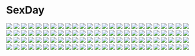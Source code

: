 # SexDay
![](https://konachan.com/image/a30de6120aa462d721fcd97f5b93cfdf/Konachan.com%20-%2099919%20ass%20blonde_hair%20blush%20censored%20kaneru%20kirisame_marisa%20panties%20panty_pull%20pink%20pussy%20tears%20touhou%20underwear%20yellow_eyes.jpg)
![](https://konachan.com/jpeg/24b704fd31ac3b6236f7c287c1f79016/Konachan.com%20-%20246921%20aki_tomoya%20anus%20ass%20ass_grab%20blonde_hair%20blue_eyes%20blush%20cropped%20fang%20long_hair%20nopan%20oxxo_%28dlengur%29%20pussy%20skirt%20spread_pussy%20twintails%20uncensored.jpg)
![](https://konachan.com/image/186f15e22f2f2b158288a1bb7c5f02c3/Konachan.com%20-%2016809%20all_male%20bleach%20fire%20ichimaru_gin%20male.jpg)
![](https://konachan.com/image/bb7402ee998a5a035693de1637b91ca6/Konachan.com%20-%20155124%20armor%20blue_eyes%20boots%20cape%20choker%20glasses%20gloves%20green_eyes%20headband%20infinote%20male%20ponytail%20red_eyes%20red_hair%20robot%20scythe%20short_hair%20sword%20weapon.jpg)
![](https://konachan.com/image/28f0bf7103aadb600647976b3038197e/Konachan.com%20-%20187815%20bandage%20censored%20chuunibyou_demo_koi_ga_shitai%21%20cum%20eyepatch%20fellatio%20penis%20purple_hair%20ribbons%20takanashi_rikka.jpg)
![](https://konachan.com/image/4725f7cf1cc5076316a2eb5432a673bd/Konachan.com%20-%20226403%20aliasing%20aqua_eyes%20aqua_hair%20breasts%20citemer%20cleavage%20collar%20headdress%20maid%20no_bra%20panties%20pink_eyes%20pink_hair%20ribbons%20twins%20underwear%20uniform.jpg)
![](https://konachan.com/image/0eff42d24c94a9dd1dd09b10c13095fa/Konachan.com%20-%20194748%20anthropomorphism%20aqua_eyes%20bed%20blush%20breasts%20brown_hair%20headband%20kantai_collection%20kongou_%28kancolle%29%20nipples%20nude%20sex%20teichi%20wet%20wink.jpg)
![](https://konachan.com/image/243eb545146eb293e1144c7db2e5bfdb/Konachan.com%20-%2031298%20ikkitousen.jpg)
![](https://konachan.com/image/1e619000a0e8193d7ee241beba33e1e3/Konachan.com%20-%20230787%20admiral_%28kancolle%29%20anthropomorphism%20aqua_eyes%20aqua_hair%20blush%20gloves%20jack_%28slaintheva%29%20kantai_collection%20kiss%20long_hair%20male%20skirt%20suzuya_%28kancolle%29.jpg)
![](https://konachan.com/image/280926f5916b0ff5ffc29a5f27bf4e17/Konachan.com%20-%2044055%20touyama_midori%20yoake_mae_yori_ruri_iro_na.jpg)
![](https://konachan.com/jpeg/c5c19989f6c6e3aa2fd1d0ea6e8438fc/Konachan.com%20-%2087928%20bakemonogatari%20bra%20long_hair%20monogatari_%28series%29%20panties%20purple_hair%20senjougahara_hitagi%20thighhighs%20underwear%20white.jpg)
![](https://konachan.com/image/988559ed447d8db20b750b49925d0d0e/Konachan.com%20-%20248323%20all_male%20brown_hair%20clouds%20male%20original%20papi_%28papiron100%29%20school_uniform%20short_hair%20signed%20sky%20sunset.jpg)
![](https://konachan.com/jpeg/e3ab5e38550fe87ee3e9b1a6c4583373/Konachan.com%20-%20242092%20blonde_hair%20boots%20braids%20breasts%20dress%20fate_extra%20fate_%28series%29%20green_eyes%20kankito%20nero_claudius_%28fate%29%20petals%20see_through%20short_hair%20weapon.jpg)
![](https://konachan.com/image/bc3ca96412bceb682dbe8d4946b0f286/Konachan.com%20-%20226761%20animal%20aqua_eyes%20aqua_hair%20bubbles%20chibi%20dress%20fish%20headdress%20kofboy%20maid%20pink_eyes%20pink_hair%20ribbons%20short_hair%20stockings%20thighhighs%20twins%20water.jpg)
![](https://konachan.com/image/7086c7746753926dfae4f1bac62f8bc6/Konachan.com%20-%20306385%20aqua_eyes%20aqua_hair%20flowers%20long_hair%20original%20saraki%20signed.jpg)
![](https://konachan.com/image/15c15d4d4348fc28faef8306fa52ac8c/Konachan.com%20-%209871%20ragnarok_online%20wings.jpg)
![](https://konachan.com/jpeg/8f7a246c4003592c03628ad37f559c94/Konachan.com%20-%20258157%20aqua_eyes%20book%20chiena-chan%20choker%20close%20gray_hair%20hat%20long_hair%20necklace%20paintschainer%20tagme_%28artist%29.jpg)
![](https://konachan.com/jpeg/14a04feaca1afd122c571d23ec164b14/Konachan.com%20-%20262820%20bed%20blonde_hair%20blue_eyes%20breasts%20christa_renz%20cum%20dannex009%20navel%20nipples%20nude%20pussy%20short_hair%20spread_legs%20spread_pussy%20uncensored%20watermark.jpg)
![](https://konachan.com/image/2edca346987ec30b10f49bf3b89a5a06/Konachan.com%20-%2023714%20angel%20animal_ears%20catgirl%20tagme%20wings.jpg)
![](https://konachan.com/image/1ed9e5681f2eb796049bbd613144564b/Konachan.com%20-%20298274%20abigail_williams_%28fate_grand_order%29%20blonde_hair%20blush%20bow%20dianche_miao_%2818826%29%20fate_grand_order%20fate_%28series%29%20gray_eyes%20hat%20loli%20long_hair.jpg)
![](https://konachan.com/image/ea79498350e35a8e5e4b6e5be56cdc55/Konachan.com%20-%20262696%20blonde_hair%20breasts%20cleavage%20dress%20fate_extra%20fate_grand_order%20fate_%28series%29%20green_eyes%20long_hair%20nero_claudius_%28fate%29%20petals%20toshi_%281-147%29%20white.jpg)
![](https://konachan.com/jpeg/14a4aa9ede0f40bb9d02f9c384af22ed/Konachan.com%20-%20229841%202girls%20barefoot%20beach%20bed%20black_hair%20cinkai%20dress%20long_hair%20original%20scenic%20sleeping%20summer_dress%20tree%20water.jpg)
![](https://konachan.com/jpeg/643f5f74ffa2cbc746b94cd5ace29afe/Konachan.com%20-%20235331%20bikini%20blonde_hair%20cherry%20drink%20flowers%20food%20fruit%20hat%20noatopia%20ogino_atsuki%20purple_eyes%20short_hair%20sunglasses%20swim_ring%20swimsuit%20waifu2x%20water.jpg)
![](https://konachan.com/image/7e45b93c2a465da7c918ee021535c024/Konachan.com%20-%20108680%20flowers%20gumi%20petals%20ranpak%20vocaloid.jpg)
![](https://konachan.com/image/c017001851f53d687449f5b43f3b6c7c/Konachan.com%20-%20107261%20charlotte_%28mahou_shoujo_madoka_magica%29%20mahou_shoujo_madoka_magica%20miki_sayaka%20sakura_kyouko%20tomoe_mami%20yang_niangniang.jpg)
![](https://konachan.com/jpeg/1bd8ec4a8fd73849012e2809bd9ba35e/Konachan.com%20-%20230349%202girls%20aliasing%20aqua_eyes%20bow%20brown_hair%20heart%20kunikida_hanamaru%20kurosawa_ruby%20long_hair%20orange_eyes%20red_hair%20short_hair%20skirt%20twintails.jpg)
![](https://konachan.com/jpeg/1454d3c0c917ec800011b4af04a602f5/Konachan.com%20-%20217795%20black_eyes%20black_hair%20japanese_clothes%20juzumaru_ren%20katana%20long_hair%20magic%20school_uniform%20shinken%21%21%20sword%20weapon%20yue_%28tada_no_saboten%29.jpg)
![](https://konachan.com/jpeg/51d0a29eca6bff65d14271577458ea97/Konachan.com%20-%20267790%20azur_lane%20breasts%20dress%20garter_belt%20gloves%20long_hair%20no_bra%20orange_eyes%20sideboob%20stockings%20thighhighs%20twintails%20uniform%20weapon%20white_hair.jpg)
![](https://konachan.com/image/333597da9b9b35ec8e37b0594f2d8265/Konachan.com%20-%2023813%20animal_ears%20bunny_ears%20bunnygirl%20dears%20green_eyes%20green_hair%20long_hair%20miu_%28dears%29%20pink_hair%20red_eyes%20ren_%28dears%29.jpg)
![](https://konachan.com/image/66f9387905309056d5b421e44005078a/Konachan.com%20-%20192300%20brown_hair%20leaves%20nauimusuka%20original%20scenic%20short_hair%20skirt%20tree%20underwater%20water.jpg)
![](https://konachan.com/image/bcf02d7dc2a683a3215e616cfd36c7ed/Konachan.com%20-%20297881%202girls%20blonde_hair%20brown_eyes%20brown_hair%20fate_grand_order%20fate_%28series%29%20flowers%20japanese_clothes%20long_hair%20okita_souji_alter%20rioshi%20short_hair.jpg)
![](https://konachan.com/jpeg/8c6ba8526b580a1db4124456720061b4/Konachan.com%20-%20190621%20blue_eyes%20blue_hair%20blush%20bow%20candy%20flowers%20halloween%20hat%20kajaneko%20lollipop%20long_hair%20rose%20shorts%20thighhighs%20twintails%20vocaloid%20witch_hat.jpg)
![](https://konachan.com/jpeg/f9179cd75f201102aeaafb7dd5e5748b/Konachan.com%20-%20259393%20aqua_eyes%20azarashi_soft%20black_hair%20blush%20close%20game_cg%20gintaroh%20japanese_clothes%20long_hair%20night%20ponytail%20ribbons%20stars%20takanashi_shiori%20water.jpg)
![](https://konachan.com/image/0681595e080dae75b06f56532d40b84b/Konachan.com%20-%2050036%20akiyama_mio%20k-on%21%20maid%20thighhighs.jpg)
![](https://konachan.com/jpeg/bdb8479b31e18eed7c82e76fc68f239b/Konachan.com%20-%20293108%20green_eyes%20green_hair%20hoodie%20long_hair%20nemu_%28nebusokugimi%29%20panties%20persona%20persona_5%20skirt%20takamaki_anne%20twintails%20underwear.jpg)
![](https://konachan.com/image/dde04073c22f40ce0f7c06194fa0d559/Konachan.com%20-%20238232%20black_hair%20book%20chinese_clothes%20flowers%20glasses%20gray_eyes%20long_hair%20original%20parsue.jpg)
![](https://konachan.com/image/36f3d96c3489e349c7d6c14368660c88/Konachan.com%20-%2063330%20hatsune_miku%20sky%20twintails%20vocaloid.jpg)
![](https://konachan.com/jpeg/79e2eea4b8b23ade272b73824b863975/Konachan.com%20-%20268525%202girls%20adam700403%20ass%20bikini%20black_hair%20blue_eyes%20blush%20braids%20long_hair%20necklace%20popsicle%20red_eyes%20signed%20swimsuit%20thighhighs%20wristwear.jpg)
![](https://konachan.com/image/01ff1cbb56af623c2997185df1dcd23e/Konachan.com%20-%207589%20fate_%28series%29%20fate_stay_night.jpg)
![](https://konachan.com/image/ed31904191dafac66510c596db2d6223/Konachan.com%20-%2048317%20fred_gallagher%20megatokyo%20nanasawa_kimiko%20snow.jpg)
![](https://konachan.com/image/a25a214384469b93a73a35396c147aae/Konachan.com%20-%20305505%20armor%20blush%20bodysuit%20breasts%20green_eyes%20green_hair%20headband%20long_hair%20mechagirl%20pneuma_%28xenoblade%29%20ponytail%20q18607%20sword%20weapon%20wings%20xenoblade.jpg)
![](https://konachan.com/jpeg/bb752612bafd56623454d0e3a23b3248/Konachan.com%20-%20273406%20breasts%20close%20nipples%20no_bra%20original%20topless%20waifu2x%20yorudou.jpg)
![](https://konachan.com/jpeg/91830c7393281dcc3854c884d02d5b81/Konachan.com%20-%20229049%20aircraft%20airship%20bow%20breasts%20building%20cake%20cape%20choker%20clouds%20collar%20dress%20drink%20food%20fruit%20gloves%20halo%20hat%20horns%20jianren%20ribbons%20skirt%20sky%20water.jpg)
![](https://konachan.com/image/a752b52d2eacd35cf8f3b91fc9dfbed9/Konachan.com%20-%2037240%20blue_hair%20blush%20boots%20braids%20food%20glasses%20hat%20headphones%20long_hair%20mecha%20red_eyes%20red_hair%20short_hair%20skirt%20sky%20tears%20thighhighs%20tie%20tiger_i%20uniform.jpg)
![](https://konachan.com/jpeg/669daaab9b799cd63625bc2eb5f1fd28/Konachan.com%20-%20188160%20amano_misa%20black_hair%20breast_grab%20breasts%20censored%20game_cg%20handjob%20long_hair%20nipples%20penis%20red_eyes%20swimsuit%20yuuki_rika.jpg)
![](https://konachan.com/image/208dd5a0c15966b75c397ff547fcfb4e/Konachan.com%20-%20148405%20bed%20long_hair%20mamuru%20original.jpg)
![](https://konachan.com/jpeg/96d2381964ad2e86dd29ed1710d667fa/Konachan.com%20-%20297237%20blush%20braids%20cherry_blossoms%20demon%20drink%20flowers%20forest%20garter%20horns%20nijisanji%20pink_eyes%20pointed_ears%20purple_hair%20rindou_mikoto%20sake%20tree%20yu_ni_t.jpg)
![](https://konachan.com/jpeg/d4fd7840ad7dc6e58c38b6767be013b2/Konachan.com%20-%20137949%20aircraft%20blue_eyes%20brown_hair%20game_cg%20kazato_asa%20kazato_yoru%20long_hair%20minase_aoi%20purple_eyes%20skirt%20twins%20twintails%20wet%20yashima_takahiro.jpg)
![](https://konachan.com/jpeg/ecb7d89be21a8638c436c75ce745dded/Konachan.com%20-%20278948%202girls%20anthropomorphism%20blonde_hair%20bow%20brown_eyes%20dokomon%20foxgirl%20gloves%20gray_hair%20kemono_friends%20long_hair%20red_fox_%28kemono_friends%29%20sketch%20white.jpg)
![](https://konachan.com/jpeg/ae7ebe76e828be12964247fe9f379873/Konachan.com%20-%20105835%20animal_ears%20ass%20axl%20blue_hair%20bunny_ears%20bunnygirl%20dengeki_hime%20ooi_narumi%20pantyhose%20pink_hair%20scan%20senomoto_hisashi%20torn_clothes.jpg)
![](https://konachan.com/jpeg/6b84aaa10b7ee1805cd20a0bcf9cb07e/Konachan.com%20-%2046669%20capura_lin%20hoshiguma_yuugi%20touhou.jpg)
![](https://konachan.com/image/eadfc1254e6c9f5c71cd0901e048128d/Konachan.com%20-%2092098%20aqua_eyes%20ass%20hat%20mochi.f%20murasa_minamitsu%20touhou.jpg)
![](https://konachan.com/image/d4a060bdc403a613b4ced5354c7e472d/Konachan.com%20-%20295902%20airship%20all_male%20black_hair%20blue_eyes%20ginga_eiyuu_densetsu%20hat%20male%20reflection%20ryuuzaki_ichi%20short_hair%20space%20stars%20uniform%20watermark%20yang_wenli.jpg)
![](https://konachan.com/image/e7e2dddafbbd9c093be9fa4398c5707c/Konachan.com%20-%2050283%20akiyama_mio%20guitar%20instrument%20k-on%21.jpg)
![](https://konachan.com/jpeg/97bc13c901dfc1849d64921395631307/Konachan.com%20-%20195259%20blonde_hair%20blue_eyes%20game_cg%20g.i.b._girls_in_black%20otonashi_sorami%20rken%20school_uniform%20thighhighs%20whirlpool%20wink.jpg)
![](https://konachan.com/jpeg/2a634e0a7233d4b5dc8d7581b864c43b/Konachan.com%20-%20284116%20black_hair%20bondage%20brown_eyes%20chain%20collar%20dark_skin%20dress%20flat_chest%20loli%20long_hair%20no_bra%20original%20sakiyo_cake%20summer_dress%20torn_clothes%20waifu2x.jpg)
![](https://konachan.com/image/a7a43fc9a488b0c848a4823a9588098a/Konachan.com%20-%2074758%20animal%20boots%20brown_hair%20dog%20drink%20gloves%20gun%20hat%20okita%20original%20ruins%20sake%20short_hair%20shorts%20uniform%20weapon.jpg)
![](https://konachan.com/image/0d649d4109ebc65f6844697c330a2bc8/Konachan.com%20-%2014219%20ragnarok_online.jpg)
![](https://konachan.com/jpeg/3c2b782d7e48754f9796d9e9409d1226/Konachan.com%20-%20300100%20aaaa%20blue_eyes%20blue_hair%20breasts%20cropped%20long_hair%20nipples%20nude%20original%20pointed_ears%20pussy%20uncensored%20wet.jpg)
![](https://konachan.com/image/3895af9034eeafb3cf110b2d11405968/Konachan.com%20-%20261700%20barefoot%20blush%20book%20brown_eyes%20chain%20collar%20couch%20dress%20eyepatch%20feathers%20gray_eyes%20gray_hair%20horns%20idolmaster%20long_hair%20short_hair%20techgirl.jpg)
![](https://konachan.com/jpeg/21371b5196d045a9818192b91620ae2d/Konachan.com%20-%20147915%20blush%20chu_shite_agechau%20game_cg%20long_hair%20orange_hair%20school_uniform%20takamori_sana%20thighhighs%20uni8.jpg)
![](https://konachan.com/image/a4bf1ba2aea48a6892e682525cb94cfe/Konachan.com%20-%20171954%20blue_hair%20blush%20breasts%20cherryinthesun%20long_hair%20nami%20nefertari_vivi%20nipples%20nude%20one_piece%20orange_hair.jpg)
![](https://konachan.com/image/8a313d480af3da723e7a3bf9e61c94ff/Konachan.com%20-%20245633%20aqua_eyes%20archer%20armor%20blue_hair%20bow%20braids%20chain%20dark_skin%20dress%20gloves%20group%20gun%20male%20red_eyes%20rrinrinri%20saber%20spear%20sword%20tattoo%20weapon%20white_hair.jpg)
![](https://konachan.com/image/893adbc758888658d48b7650108361ff/Konachan.com%20-%20204956%20bikini%20food%20fruit%20group%20horns%20long_hair%20original%20short_hair%20sunset%20swimsuit%20tail%20watermelon%20wink%20yoo_%28tabi_no_shiori%29.jpg)
![](https://konachan.com/jpeg/1aadb66741c565aabb90777f6e0ba168/Konachan.com%20-%20244708%20armor%20blonde_hair%20breasts%20cum%20elbow_gloves%20fang%20gloves%20gradient%20headdress%20momio%20panties%20short_hair%20tears%20thighhighs%20underwear%20yellow_eyes.jpg)
![](https://konachan.com/image/1b4c5ba7dff94a426b936efde29318f3/Konachan.com%20-%20108154%20bikini%20breasts%20cleavage%20drink%20open_shirt%20original%20santa_matsuri%20swimsuit%20wet.jpg)
![](https://konachan.com/jpeg/1999279ce34b1835e9e8cf5b7ba4954e/Konachan.com%20-%20149289%20cube%20festival%20game_cg%20group%20japanese_clothes%20kanekiyo_miwa%20kurano_ema%20kurano_izumi%20kurano_kazuya%20kurano_mikoto%20kurano_yae%20male%20summer%20yukata.jpg)
![](https://konachan.com/image/e500afb72b955965f86456dfd33b050f/Konachan.com%20-%2074456%20barefoot%20himari%20jinguuji_kuesu%20omamori_himari.jpg)
![](https://konachan.com/image/225d5dd84efb05492b12233032b649d3/Konachan.com%20-%20172642%20ariverkao%20black_hair%20gun%20long_hair%20original%20red_hair%20short_hair%20twintails%20watermark%20weapon.jpg)
![](https://konachan.com/jpeg/5349b5300002642d1042b04629f61327/Konachan.com%20-%20183230%20culture_japan%20koizumi_amane%20suenaga_mirai%20tagme.jpg)
![](https://konachan.com/jpeg/96ca53ee58f49750af13b4b677672316/Konachan.com%20-%20256164%202girls%20blush%20breast_hold%20breasts%20g_yuusuke%20gadou_rinko%20game_cg%20light%20manase_akira%20nipples%20no_bra%20nopan%20open_shirt%20school_uniform.jpg)
![](https://konachan.com/image/6be134c143561216fd0eb415fd9b13de/Konachan.com%20-%2065703%20blue_eyes%20christmas%20elbow_gloves%20gloves%20hat%20kataoka_yuuki%20miyanaga_saki%20pink_hair%20saki%20santa_hat%20school_uniform%20someya_mako%20suga_kyoutarou%20takei_hisa.jpg)
![](https://konachan.com/image/10ff57c033d1b6b36273316b49b431e7/Konachan.com%20-%20245710%20all_male%20astolfo%20cape%20fate_%28series%29%20gloves%20jpeg_artifacts%20logo%20male%20pink_eyes%20pink_hair%20short_hair%20tagme_%28artist%29%20thighhighs%20trap%20zoom_layer.jpg)
![](https://konachan.com/jpeg/e9f816886a754c8ff2ddaa27fd9d557a/Konachan.com%20-%2081289%20aigusa_mari%20animal%20ass%20can_fes%20clouds%20dog%20game_cg%20long_hair%20panties%20ribbons%20school_uniform%20skirt%20sky%20striped_panties%20thighhighs%20underwear%20upskirt.jpg)
![](https://konachan.com/image/7db2f62d4394cc6377c799e3528530a7/Konachan.com%20-%20158681%20all_male%20levi_ackerman%20male%20shingeki_no_kyojin%20teruteru_bouya.jpg)
![](https://konachan.com/image/40be1dd85049263dd4299d2728bc47fd/Konachan.com%20-%2012310%20tagme.jpg)
![](https://konachan.com/image/4ea50787ac4ac57868fb591614d83f0a/Konachan.com%20-%20195721%20barefoot%20blush%20breasts%20brown_hair%20hat%20homunculus%20long_hair%20no_bra%20original%20panties%20pussy_juice%20red_eyes%20tears%20underwear%20white.jpg)
![](https://konachan.com/image/1d7b63e399fcbddb587867a4978352e1/Konachan.com%20-%20191581%20bloomers%20breasts%20cleavage%20headband%20kneehighs%20long_hair%20navel%20no_bra%20open_shirt%20original%20pantyhose%20red_eyes%20skirt%20thighhighs%20tie%20watarui%20white.jpg)
![](https://konachan.com/image/02a0652e23d7125c6ae8d04248600bb1/Konachan.com%20-%20112968%20black_hair%20cheerleader%20game_cg%20gloves%20kitamikado_ritsuko%20panties%20princess_evangile%20red_eyes%20saeki_nao%20underwear.jpg)
![](https://konachan.com/jpeg/ae11e279ed8c31e39dd0b684b2b807c1/Konachan.com%20-%2079585%20beach%20mayoi_neko_overrun%21%20nipples%20nude%20pussy%20satou%20summer%20suzuki%20third-party_edit%20twintails%20uncensored.jpg)
![](https://konachan.com/image/1e5b825228e8fcadca03238d0202a569/Konachan.com%20-%20214411%20blonde_hair%20boots%20garter%20horns%20original%20thighhighs%20zxq.jpg)
![](https://konachan.com/jpeg/3e3d0cfdc0a3ad29e7ada3080a82b5af/Konachan.com%20-%20297163%20bed%20blush%20bra%20lyte%20navel%20open_shirt%20original%20panties%20red_eyes%20shirt%20short_hair%20underwear%20white_hair.jpg)
![](https://konachan.com/image/57ec9853b331a13021375b54369906c5/Konachan.com%20-%20182324%20animal%20bat%20bicolored_eyes%20boots%20choker%20dress%20karo_karo%20magic%20original%20pointed_ears%20purple_hair%20thighhighs%20vampire%20wand%20wings.jpg)
![](https://konachan.com/jpeg/1f5f9a85cad48cc7667c6c62f7482b4f/Konachan.com%20-%20243431%20alice_cartelet%20clouds%20group%20inokuma_yuko%20kiniro_mosaic%20komichi_aya%20kujou_karen%20oomiya_shinobu%20school_uniform%20sky%20tagme%20twintails%20yuuki_tatsuya.jpg)
![](https://konachan.com/jpeg/ceb1b098101d9cd0adc5b03890dc35ce/Konachan.com%20-%2080426%20gloves%20gray_hair%20long_hair%20maid%20red_eyes%20school_uniform.jpg)
![](https://konachan.com/jpeg/1e69c182586893e0f0be10898d704616/Konachan.com%20-%20235565%20animal_ears%20breasts%20brown_eyes%20brown_hair%20dress%20foxgirl%20headband%20junwool%20original%20see_through%20summer_dress%20tail%20white.jpg)
![](https://konachan.com/image/db0a968309f15e7ebc48e0efa8eab1e9/Konachan.com%20-%20191216%20animal%20bird%20boat%20building%20city%20long_hair%20night%20original%20scenic%20sky%20stars%20water%20you_%28shimizu%29.jpg)
![](https://konachan.com/image/b8f9134be852946bad205cfbc9da612c/Konachan.com%20-%20192158%20animal_ears%20eushully%20game_cg%20harness_neneka%20madou_koukaku.jpg)
![](https://konachan.com/jpeg/194ea36011530d062b103461be448365/Konachan.com%20-%20181157%2010xxx05%20nico_nico_singer%20short_hair%20socks%20teddy_bear.jpg)
![](https://konachan.com/jpeg/63ecdac34218c220203faca47853ee9b/Konachan.com%20-%20238252%20animal%20bicycle%20blonde_hair%20cat%20clouds%20cropped%20dress%20flowers%20grass%20hat%20landscape%20long_hair%20original%20purple_eyes%20scenic%20sky%20train%20waifu2x%20wingheart.jpg)
![](https://konachan.com/jpeg/38ca23da1d6a4a8bf87210d612d17b12/Konachan.com%20-%20202217%20black_hair%20blush%20breasts%20hat%20hatena%E2%98%86illusion%20hoshisato_kana%20nipples%20no_bra%20panties%20panty_pull%20scan%20tentacles%20thighhighs%20torn_clothes%20underwear.jpg)
![](https://konachan.com/jpeg/b4d5a81cb2e4f7bf3748baf006aad1d6/Konachan.com%20-%20199712%20blush%20braids%20breasts%20brown_hair%20game_cg%20grass%20headband%20hug%20landscape%20long_hair%20male%20purple_eyes%20purple_hair%20scenic%20short_hair%20sunset%20syroh.jpg)
![](https://konachan.com/image/b8e1dc177a4a6a16767ff645ee74e845/Konachan.com%20-%20252219%20bodysuit%20book%20breasts%20brown_eyes%20brown_hair%20d.va%20food%20gloves%20headphones%20liu_lan%20long_hair%20overwatch%20tattoo.jpg)
![](https://konachan.com/image/4cba91779e36ad4406590491e3f0a9e3/Konachan.com%20-%20161236%20all_male%20brown_hair%20city%20clouds%20kyouichi%20male%20original%20sky%20stars%20sunset.jpg)
![](https://konachan.com/image/b6563a8e0c5337b1c1922ddd2a4fc1d7/Konachan.com%20-%20198166%20amagi_brilliant_park%20ass%20bed%20bikini%20blush%20brown_eyes%20brown_hair%20chance_maker%20long_hair%20ponytail%20sento_isuzu%20swimsuit.jpg)
![](https://konachan.com/jpeg/7b79d17a448882f5353fc28fc46e0288/Konachan.com%20-%20173946%20asasaka_tokiya%20blonde_hair%20bow%20brown_hair%20game_cg%20hulotte%20ikegami_akane%20mizunashi_miya%20purple_eyes%20school_uniform%20short_hair%20thighhighs.jpg)
![](https://konachan.com/image/79c55960d30d945ca864fbc08791ebf9/Konachan.com%20-%20272753%20anthropomorphism%20bisonbison%20bodysuit%20bow%20chaser_%28zhanjian_shaonu%29%20hat%20long_hair%20open_shirt%20pantyhose%20red_eyes%20white_hair%20zhanjian_shaonu.jpg)
![](https://konachan.com/jpeg/adfcde59865be18b8c417d2715aa12a1/Konachan.com%20-%20285950%20animal_ears%20brown_hair%20catgirl%20cropped%20dress%20fang%20food%20fruit%20hat%20leo_%28mafuyu%29%20long_hair%20original%20petals%20purple_eyes%20summer_dress%20wink.jpg)
![](https://konachan.com/jpeg/31360c7d4d0d22e47e72d24bdb45bb45/Konachan.com%20-%20238489%20ayase_eri%20blonde_hair%20blue_eyes%20blush%20breasts%20ckst%20green_eyes%20hug%20long_hair%20purple_eyes%20purple_hair%20red_hair%20short_hair%20toujou_nozomi%20tree%20wink.jpg)
![](https://konachan.com/jpeg/59b98d50555c3bc7975533cf151c390c/Konachan.com%20-%20227527%20blonde_hair%20breasts%20kangoku_gakuen%20koyaya%20midorikawa_hana%20nipples%20nude%20orange_eyes%20short_hair%20third-party_edit.jpg)
